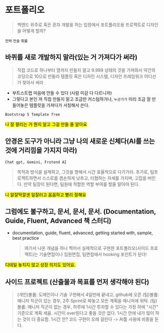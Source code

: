 # 포트폴리오

> 백엔드 위주로 혹은 혼자 개발을 하는 입장에서 포트폴리오용 프로젝트로 디자인을 어떻게 할까?

`전략` `전술` `확률`

## 바퀴를 새로 개발하지 말라(있는 거 가져다가 써라)

> 직접 코드로 하나부터 열까지 만들지 말고 9.999 상태의 것을 가져와서 약간의 코딩으로 10으로 만들라
> 템플릿 혹은 디자인 시스템, 디자인 프레임워크 어디선가 찾아서 써라

- 부트스트랩 마음에 안들 수 있다 (사람 미감 다 다르니까)
- 그렇다고 본인 꺼 직접 만들지 말고 조금만 커스텀하거나, `누군가가` 미리 조금 잘 만들어놓은 템플릿을 가져다가 서칭해서 쓴다.

`Bootstrap 5 Template free`

<mark>나 잘 팔리는 거 뭔지 알고 그걸 만들 줄 알아요</mark>

## 안경은 도구가 아니라 그냥 나의 새로운 신체다(AI를 쓰는 것에 거리낌을 가지지 마라)

`Chat gpt, Gemini, Frotend AI`

> 목적과 방식을 설계하고, 그것을 향해서 시간 효율적으로 다가가라.
> 추가로, 팀프로젝트하면서 스스로를 겸손하게 낮추고, 타협하는 자세를 가지며, 고집을 버린다. 만약 팀장이 된다면, 팀원에 적합한 역할 부여를 할줄 알아야 된다.

<mark>나 알잘딱깔센 일잘러고 꼼꼼하고 빨리 잘해요</mark>

## 그럼에도 불구하고, 문서, 문서, 문서. (Documentation, Guide, Fluent, Advanced 책 스터디)

- documentation, guide, fluent, advanced, getting started with, sample, best practice
  > 여기서 나온 개념을 하나 찍어서 실제적으로 구현한 포트폴리오(사이드 프로젝트)는 기술면접이나 임원면접, 팀면접에서 hooking 포인트가 된다!

<mark>디테일 놓치지 않고 성장 의지도 있어요.</mark>

## 사이드 프로젝트 (산출물과 목표를 먼저 생각해야 된다)

> (개인)볼륨: 도메인이나 기술 구현해서 4일만에 끝내고, github에 오픈
> (팀)볼륨: 매니저 직군이 있는 경우, 2주 Sprint로 짜놓고 모든 계획을 매니저에 위탁.
> (팀)볼륨: 매니저 직군이 없는 경우, 하루에 1시간 투자할 수 있다는 가정 하에 "시간" 기준으로 계획 세움. 시간이 over된다고 좋을 것은 없다. 1시간 안에 내가 많이 하는 것이 더 중요함.
> 1시간 안? 코드 구현이 오래 걸린다 -> AI툴 사용에 비중을 둔다.
